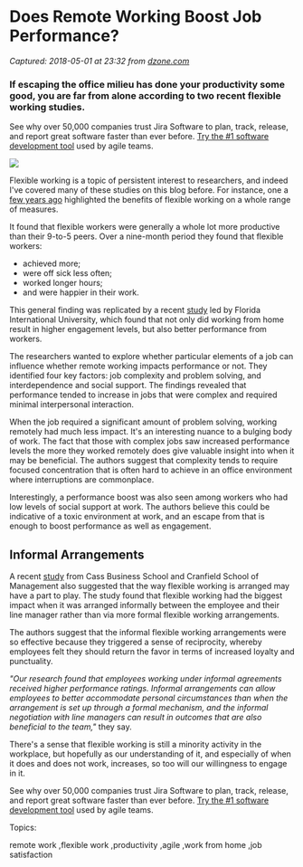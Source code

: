 # Does Remote Working Boost Job Performance?

_Captured: 2018-05-01 at 23:32 from [dzone.com](https://dzone.com/articles/does-remote-working-boost-job-performance?edition=377198&utm_source=Daily%20Digest&utm_medium=email&utm_campaign=Daily%20Digest%202018-05-01)_

###  If escaping the office milieu has done your productivity some good, you are far from alone according to two recent flexible working studies. 

See why over 50,000 companies trust Jira Software to plan, track, release, and report great software faster than ever before. [Try the #1 software development tool](https://dzone.com/go?i=281431&u=https%3A%2F%2Fwww.atlassian.com%2Fsoftware%2Fjira%3Futm_source%3Ddzone%26utm_medium%3Ddisplay%26utm_campaign%3Djira_adexp-psa-exp_global-eng_dzone-pre-post-roll-text%26utm_term%3DTry-the-number-one-software-development) used by agile teams.

![](https://dzone.com/storage/temp/8958356-dbspqtgwkaagj5z.jpg)

Flexible working is a topic of persistent interest to researchers, and indeed I've covered many of these studies on this blog before. For instance, one a [few years ago](https://www.forbes.com/sites/adigaskell/2016/01/15/why-a-flexible-worker-is-a-happy-and-productive-worker/#133c089a14c4) highlighted the benefits of flexible working on a whole range of measures.

It found that flexible workers were generally a whole lot more productive than their 9-to-5 peers. Over a nine-month period they found that flexible workers:

  * achieved more;
  * were off sick less often;
  * worked longer hours; 
  * and were happier in their work.

This general finding was replicated by a recent [study](https://link.springer.com/article/10.1007%2Fs10869-018-9530-4) led by Florida International University, which found that not only did working from home result in higher engagement levels, but also better performance from workers.

The researchers wanted to explore whether particular elements of a job can influence whether remote working impacts performance or not. They identified four key factors: job complexity and problem solving, and interdependence and social support. The findings revealed that performance tended to increase in jobs that were complex and required minimal interpersonal interaction.

When the job required a significant amount of problem solving, working remotely had much less impact. It's an interesting nuance to a bulging body of work. The fact that those with complex jobs saw increased performance levels the more they worked remotely does give valuable insight into when it may be beneficial. The authors suggest that complexity tends to require focused concentration that is often hard to achieve in an office environment where interruptions are commonplace.

Interestingly, a performance boost was also seen among workers who had low levels of social support at work. The authors believe this could be indicative of a toxic environment at work, and an escape from that is enough to boost performance as well as engagement.

## Informal Arrangements

A recent [study](http://adigaskell.org/2017/05/01/formal-vs-informal-flexible-working/) from Cass Business School and Cranfield School of Management also suggested that the way flexible working is arranged may have a part to play. The study found that flexible working had the biggest impact when it was arranged informally between the employee and their line manager rather than via more formal flexible working arrangements.

The authors suggest that the informal flexible working arrangements were so effective because they triggered a sense of reciprocity, whereby employees felt they should return the favor in terms of increased loyalty and punctuality.

_"Our research found that employees working under informal agreements received higher performance ratings. Informal arrangements can allow employees to better accommodate personal circumstances than when the arrangement is set up through a formal mechanism, and the informal negotiation with line managers can result in outcomes that are also beneficial to the team,"_ they say.

There's a sense that flexible working is still a minority activity in the workplace, but hopefully as our understanding of it, and especially of when it does and does not work, increases, so too will our willingness to engage in it.

See why over 50,000 companies trust Jira Software to plan, track, release, and report great software faster than ever before. [Try the #1 software development tool](https://dzone.com/go?i=281432&u=https%3A%2F%2Fwww.atlassian.com%2Fsoftware%2Fjira%3Futm_source%3Ddzone%26utm_medium%3Ddisplay%26utm_campaign%3Djira_adexp-psa-exp_global-eng_dzone-pre-post-roll-text%26utm_term%3DTry-the-number-one-software-development) used by agile teams.

Topics:

remote work ,flexible work ,productivity ,agile ,work from home ,job satisfaction
